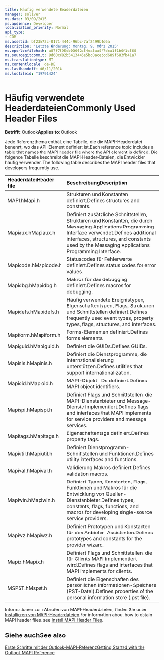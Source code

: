 ```yaml
---
title: Häufig verwendete Headerdateien
manager: soliver
ms.date: 03/09/2015
ms.audience: Developer
localization_priority: Normal
api_type:
- COM
ms.assetid: bf23b72c-0171-444c-96bc-7af2499b4d6a
description: 'Letzte �nderung: Montag, 9. M�rz 2015'
ms.openlocfilehash: a87f7595eb03062e54ea3aa8f7dca1f1b0f1e568
ms.sourcegitcommit: 9d60cd82b5413446e5bc8ace2cd689f683fb41a7
ms.translationtype: MT
ms.contentlocale: de-DE
ms.lasthandoff: 06/11/2018
ms.locfileid: "19791424"
---
```

# <a name="commonly-used-header-files"></a><span data-ttu-id="0080c-103">Häufig verwendete Headerdateien</span><span class="sxs-lookup"><span data-stu-id="0080c-103">Commonly Used Header Files</span></span>

  
  
<span data-ttu-id="0080c-104">**Betrifft**: Outlook</span><span class="sxs-lookup"><span data-stu-id="0080c-104">**Applies to**: Outlook</span></span> 
  
<span data-ttu-id="0080c-105">Jede Referenzthema enthält eine Tabelle, die die MAPI-Headerdatei benennt, wo das API-Element definiert ist.</span><span class="sxs-lookup"><span data-stu-id="0080c-105">Each reference topic includes a table that names the MAPI header file where the API element is defined.</span></span> <span data-ttu-id="0080c-106">Die folgende Tabelle beschreibt die MAPI-Header-Dateien, die Entwickler häufig verwenden.</span><span class="sxs-lookup"><span data-stu-id="0080c-106">The following table describes the MAPI header files that developers frequently use.</span></span>
  
|<span data-ttu-id="0080c-107">**Headerdatei**</span><span class="sxs-lookup"><span data-stu-id="0080c-107">**Header file**</span></span>|<span data-ttu-id="0080c-108">**Beschreibung**</span><span class="sxs-lookup"><span data-stu-id="0080c-108">**Description**</span></span>|
|:-----|:-----|
|<span data-ttu-id="0080c-109">MAPI.h</span><span class="sxs-lookup"><span data-stu-id="0080c-109">Mapi.h</span></span>  <br/> |<span data-ttu-id="0080c-110">Strukturen und Konstanten definiert.</span><span class="sxs-lookup"><span data-stu-id="0080c-110">Defines structures and constants.</span></span>  <br/> |
|<span data-ttu-id="0080c-111">Mapiaux.h</span><span class="sxs-lookup"><span data-stu-id="0080c-111">Mapiaux.h</span></span>  <br/> |<span data-ttu-id="0080c-112">Definiert zusätzliche Schnittstellen, Strukturen und Konstanten, die durch Messaging Applications Programming Interface verwendet.</span><span class="sxs-lookup"><span data-stu-id="0080c-112">Defines additional interfaces, structures, and constants used by the Messaging Applications Programming Interface.</span></span>  <br/> |
|<span data-ttu-id="0080c-113">Mapicode.h</span><span class="sxs-lookup"><span data-stu-id="0080c-113">Mapicode.h</span></span>  <br/> |<span data-ttu-id="0080c-114">Statuscodes für Fehlerwerte definiert.</span><span class="sxs-lookup"><span data-stu-id="0080c-114">Defines status codes for error values.</span></span>  <br/> |
|<span data-ttu-id="0080c-115">Mapidbg.h</span><span class="sxs-lookup"><span data-stu-id="0080c-115">Mapidbg.h</span></span>  <br/> |<span data-ttu-id="0080c-116">Makros für das debugging definiert.</span><span class="sxs-lookup"><span data-stu-id="0080c-116">Defines macros for debugging.</span></span>  <br/> |
|<span data-ttu-id="0080c-117">Mapidefs.h</span><span class="sxs-lookup"><span data-stu-id="0080c-117">Mapidefs.h</span></span>  <br/> |<span data-ttu-id="0080c-118">Häufig verwendete Ereignistypen, Eigenschaftentypen, Flags, Strukturen und Schnittstellen definiert.</span><span class="sxs-lookup"><span data-stu-id="0080c-118">Defines frequently used event types, property types, flags, structures, and interfaces.</span></span>  <br/> |
|<span data-ttu-id="0080c-119">Mapiform.h</span><span class="sxs-lookup"><span data-stu-id="0080c-119">Mapiform.h</span></span>  <br/> |<span data-ttu-id="0080c-120">Forms-Elementen definiert.</span><span class="sxs-lookup"><span data-stu-id="0080c-120">Defines forms elements.</span></span>  <br/> |
|<span data-ttu-id="0080c-121">Mapiguid.h</span><span class="sxs-lookup"><span data-stu-id="0080c-121">Mapiguid.h</span></span>  <br/> |<span data-ttu-id="0080c-122">Definiert die GUIDs.</span><span class="sxs-lookup"><span data-stu-id="0080c-122">Defines GUIDs.</span></span>  <br/> |
|<span data-ttu-id="0080c-123">Mapinis.h</span><span class="sxs-lookup"><span data-stu-id="0080c-123">Mapinis.h</span></span>  <br/> |<span data-ttu-id="0080c-124">Definiert die Dienstprogramme, die Internationalisierung unterstützen.</span><span class="sxs-lookup"><span data-stu-id="0080c-124">Defines utilities that support internationalization.</span></span>  <br/> |
|<span data-ttu-id="0080c-125">Mapioid.h</span><span class="sxs-lookup"><span data-stu-id="0080c-125">Mapioid.h</span></span>  <br/> |<span data-ttu-id="0080c-126">MAPI-Objekt-IDs definiert.</span><span class="sxs-lookup"><span data-stu-id="0080c-126">Defines MAPI object identifiers.</span></span>  <br/> |
|<span data-ttu-id="0080c-127">Mapispi.h</span><span class="sxs-lookup"><span data-stu-id="0080c-127">Mapispi.h</span></span>  <br/> |<span data-ttu-id="0080c-128">Definiert Flags und Schnittstellen, die MAPI-Dienstanbieter und Message-Dienste implementiert.</span><span class="sxs-lookup"><span data-stu-id="0080c-128">Defines flags and interfaces that MAPI implements for service providers and message services.</span></span>  <br/> |
|<span data-ttu-id="0080c-129">Mapitags.h</span><span class="sxs-lookup"><span data-stu-id="0080c-129">Mapitags.h</span></span>  <br/> |<span data-ttu-id="0080c-130">Eigenschaftentags definiert.</span><span class="sxs-lookup"><span data-stu-id="0080c-130">Defines property tags.</span></span>  <br/> |
|<span data-ttu-id="0080c-131">Mapiutil.h</span><span class="sxs-lookup"><span data-stu-id="0080c-131">Mapiutil.h</span></span>  <br/> |<span data-ttu-id="0080c-132">Definiert Dienstprogramm-Schnittstellen und Funktionen.</span><span class="sxs-lookup"><span data-stu-id="0080c-132">Defines utility interfaces and functions.</span></span>  <br/> |
|<span data-ttu-id="0080c-133">Mapival.h</span><span class="sxs-lookup"><span data-stu-id="0080c-133">Mapival.h</span></span>  <br/> |<span data-ttu-id="0080c-134">Validierung Makros definiert.</span><span class="sxs-lookup"><span data-stu-id="0080c-134">Defines validation macros.</span></span>  <br/> |
|<span data-ttu-id="0080c-135">Mapiwin.h</span><span class="sxs-lookup"><span data-stu-id="0080c-135">Mapiwin.h</span></span>  <br/> |<span data-ttu-id="0080c-136">Definiert Typen, Konstanten, Flags, Funktionen und Makros für die Entwicklung von Quellen-Dienstanbieter.</span><span class="sxs-lookup"><span data-stu-id="0080c-136">Defines types, constants, flags, functions, and macros for developing single-source service providers.</span></span>  <br/> |
|<span data-ttu-id="0080c-137">Mapiwz.h</span><span class="sxs-lookup"><span data-stu-id="0080c-137">Mapiwz.h</span></span>  <br/> |<span data-ttu-id="0080c-138">Definiert Prototypen und Konstanten für den Anbieter-Assistenten.</span><span class="sxs-lookup"><span data-stu-id="0080c-138">Defines prototypes and constants for the provider wizard.</span></span>  <br/> |
|<span data-ttu-id="0080c-139">Mapix.h</span><span class="sxs-lookup"><span data-stu-id="0080c-139">Mapix.h</span></span>  <br/> |<span data-ttu-id="0080c-140">Definiert Flags und Schnittstellen, die für Clients MAPI implementiert wird.</span><span class="sxs-lookup"><span data-stu-id="0080c-140">Defines flags and interfaces that MAPI implements for clients.</span></span>  <br/> |
|<span data-ttu-id="0080c-141">MSPST.h</span><span class="sxs-lookup"><span data-stu-id="0080c-141">Mspst.h</span></span>  <br/> |<span data-ttu-id="0080c-142">Definiert die Eigenschaften des persönlichen Informationen-Speichers (PST-Datei).</span><span class="sxs-lookup"><span data-stu-id="0080c-142">Defines properties of the personal information store (.pst file).</span></span>  <br/> |
   
<span data-ttu-id="0080c-143">Informationen zum Abrufen von MAPI-Headerdateien, finden Sie unter [Installieren von MAPI-Headerdateien](how-to-install-mapi-header-files.md).</span><span class="sxs-lookup"><span data-stu-id="0080c-143">For information about how to obtain MAPI header files, see [Install MAPI Header Files](how-to-install-mapi-header-files.md).</span></span>
  
## <a name="see-also"></a><span data-ttu-id="0080c-144">Siehe auch</span><span class="sxs-lookup"><span data-stu-id="0080c-144">See also</span></span>



[<span data-ttu-id="0080c-145">Erste Schritte mit der Outlook-MAPI-Referenz</span><span class="sxs-lookup"><span data-stu-id="0080c-145">Getting Started with the Outlook MAPI Reference</span></span>](getting-started-with-the-outlook-mapi-reference.md)

